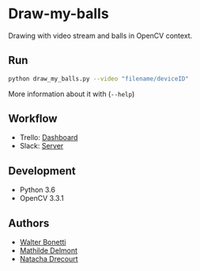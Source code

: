 # Draw-my-balls

Drawing with video stream and balls in OpenCV context.

## Run

```bash
python draw_my_balls.py --video "filename/deviceID"
```

More information about it with (```--help```)

## Workflow

- Trello: [Dashboard](https://trello.com/b/ZkbnlMMX/draw-my-balls)
- Slack: [Server](hub-lyon.slack.com)

## Development

- Python 3.6
- OpenCV 3.3.1

## Authors

- [Walter Bonetti](https://github.com/IniterWorker)
- [Mathilde Delmont](https://github.com/IniterWorker)
- [Natacha Drecourt](https://github.com/IniterWorker)